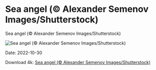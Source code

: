 # Sea angel (© Alexander Semenov Images/Shutterstock)

Sea angel (© Alexander Semenov Images/Shutterstock)

![Sea angel (© Alexander Semenov Images/Shutterstock)](https://bing.com/th?id=OHR.SeaAngel_EN-US5531672696_UHD.jpg&w=1024&h=576)

Date: 2022-10-30

Download 4k: [Sea angel (© Alexander Semenov Images/Shutterstock)](https://bing.com/th?id=OHR.SeaAngel_EN-US5531672696_UHD.jpg)

